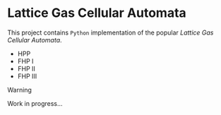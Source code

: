 # Lattice Gas Cellular Automata

This project contains `Python` implementation of the popular *Lattice Gas Cellular Automata*.

* HPP
* FHP I
* FHP II
* FHP III

> [!WARNING]
> Work in progress...

[//]: # (## Installation)

[//]: # ()
[//]: # (The application is available in `PyPI` package repository and can be installed with `pip`)

[//]: # ()
[//]: # (```bash)

[//]: # (pip install lgca)

[//]: # (```)

[//]: # ()
[//]: # (## Usage)

[//]: # ()
[//]: # (To get some information about the application just run)

[//]: # ()
[//]: # (```bash)

[//]: # (lgca --help)

[//]: # (```)

[//]: # ()
[//]: # (You should see something like below)

[//]: # ()
[//]: # (```text)

[//]: # (Usage: lgca [OPTIONS])

[//]: # ()
[//]: # (  Lattice Gas Cellular Automata * HPP * FHP I * FHP II * FHP III)

[//]: # ()
[//]: # (Options:)

[//]: # (  -c, --cell INTEGER RANGE        Cell content binary definition.  [0<=x<=15])

[//]: # (  -n, --model-name [HPP|FHPI|FHPII|FHPIII])

[//]: # (  -w, --width INTEGER             Lattice window width.  [default: 300])

[//]: # (  -h, --height INTEGER            Lattice window height.  [default: 200])

[//]: # (  -s, --steps INTEGER             Number of steps.  [default: -1])

[//]: # (  -r, --run                       Run immediately.)

[//]: # (  -p, --pattern [wiki|random|alt|single|obstacle|test])

[//]: # (                                  Select initial state pattern.  [default:)

[//]: # (                                  wiki])

[//]: # (  --help                          Show this message and exit.)

[//]: # (```)
